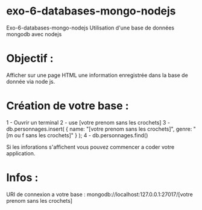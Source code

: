 # exo-6-databases-mongo-nodejs

Exo-6-databases-mongo-nodejs Utilisation d'une base de données mongodb avec nodejs


# Objectif : 

Afficher sur une page HTML une information enregistrée dans la base de donnée via node js.


# Création de votre base :

1 - Ouvrir un terminal
2 - use [votre prenom sans les crochets]
3 - db.personnages.insert( { name: "[votre prenom sans les crochets]", genre: "[m ou f sans les crochets]" } );
4 - db.personnages.find()

Si les inforations s'affichent vous pouvez commencer a coder votre application.

# Infos : 

URI de connexion a votre base : mongodb://localhost:127.0.0.1:27017/[votre prenom sans les crochets]


